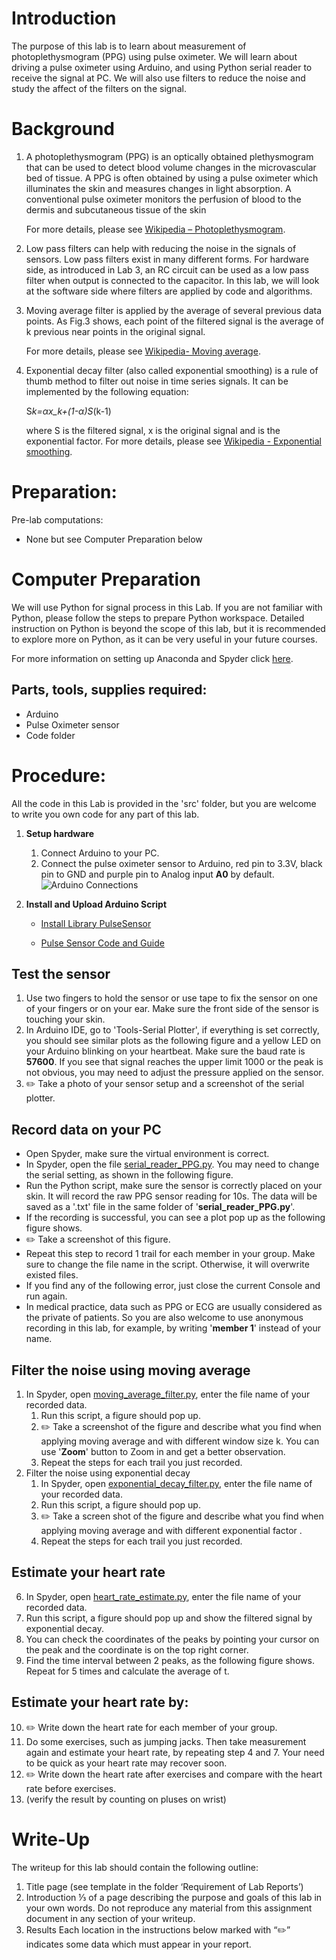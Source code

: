 # Introduction

The purpose of this lab is to learn about measurement of photoplethysmogram (PPG) using pulse oximeter. We will learn about driving a pulse oximeter using Arduino, and using Python serial reader to receive the signal at PC. We will also use filters to reduce the noise and study the affect of the filters on the signal.

# Background

1. A photoplethysmogram (PPG) is an optically obtained plethysmogram that can be used to detect blood volume changes in the microvascular bed of tissue. A PPG is often obtained by using a pulse oximeter which illuminates the skin and measures changes in light absorption. A conventional pulse oximeter monitors the perfusion of blood to the dermis and subcutaneous tissue of the skin

   For more details, please see [Wikipedia – Photoplethysmogram](<https://en.wikipedia.org/wiki/Photoplethysmogram#:~:text=A%20photoplethysmogram%20(PPG)%20is%20an,measures%20changes%20in%20light%20absorption.>).

2. Low pass filters can help with reducing the noise in the signals of sensors. Low pass filters exist in many different forms. For hardware side, as introduced in Lab 3, an RC circuit can be used as a low pass filter when output is connected to the capacitor. In this lab, we will look at the software side where filters are applied by code and algorithms.

3. Moving average filter is applied by the average of several previous data points. As Fig.3 shows, each point of the filtered signal is the average of k previous near points in the original signal.

   For more details, please see [Wikipedia- Moving average](https://en.wikipedia.org/wiki/Moving_average#Other_weightings).

4. Exponential decay filter (also called exponential smoothing) is a rule of thumb method to filter out noise in time series signals. It can be implemented by the following equation:

   S*k=αx_k+(1-α)S*(k-1)

   where S is the filtered signal, x is the original signal and is the exponential factor. For more details, please see [Wikipedia - Exponential smoothing](https://en.wikipedia.org/wiki/Exponential_smoothing).

# Preparation:

Pre-lab computations:

- None but see Computer Preparation below

# Computer Preparation

We will use Python for signal process in this Lab. If you are not familiar with Python, please follow the steps to prepare Python workspace. Detailed instruction on Python is beyond the scope of this lab, but it is recommended to explore more on Python, as it can be very useful in your future courses.

For more information on setting up Anaconda and Spyder click [here](/Lab6/anaconda.md).

## Parts, tools, supplies required:

- Arduino
- Pulse Oximeter sensor
- Code folder

# Procedure:

All the code in this Lab is provided in the 'src' folder, but you are welcome to write you own code for any part of this lab.

1. **Setup hardware**

   1. Connect Arduino to your PC.
   2. Connect the pulse oximeter sensor to Arduino, red pin to 3.3V, black pin to GND and purple pin to Analog input **A0** by default.
      ![Arduino Connections](assets/arduino_conn.svg)

2. **Install and Upload Arduino Script**

   - [Install Library PulseSensor](https://pulsesensor.com/pages/installing-our-playground-for-pulsesensor-arduino)

   - [Pulse Sensor Code and Guide](https://pulsesensor.com/pages/code-and-guide)

## Test the sensor

1.  Use two fingers to hold the sensor or use tape to fix the sensor on one of your fingers or on your ear. Make sure the front side of the sensor is touching your skin.
2.  In Arduino IDE, go to 'Tools-Serial Plotter', if everything is set correctly, you should see similar plots as the following figure and a yellow LED on your Arduino blinking on your heartbeat. Make sure the baud rate is **57600**. If you see that signal reaches the upper limit 1000 or the peak is not obvious, you may need to adjust the pressure applied on the sensor.
3.  ✏️ Take a photo of your sensor setup and a screenshot of the serial plotter.

## Record data on your PC

- Open Spyder, make sure the virtual environment is correct.
- In Spyder, open the file [serial_reader_PPG.py](src/serial_reader_PPG.py). You may need to change the serial setting, as shown in the following figure.
- Run the Python script, make sure the sensor is correctly placed on your skin. It will record the raw PPG sensor reading for 10s. The data will be saved as a '.txt' file in the same folder of '**serial_reader_PPG.py**'.
- If the recording is successful, you can see a plot pop up as the following figure shows.
- ✏️ Take a screenshot of this figure.
- Repeat this step to record 1 trail for each member in your group. Make sure to change the file name in the script. Otherwise, it will overwrite existed files.
- If you find any of the following error, just close the current Console and run again.
- In medical practice, data such as PPG or ECG are usually considered as the private of patients. So you are also welcome to use anonymous recording in this lab, for example, by writing '**member 1**' instead of your name.

## Filter the noise using moving average
1. In Spyder, open [moving_average_filter.py](src/moving_average_filter.py), enter the file name of your recorded data.
   1. Run this script, a figure should pop up.
   1. ✏️ Take a screenshot of the figure and describe what you find when applying moving average and with different window size k. You can use '**Zoom**' button to Zoom in and get a better observation.
   1. Repeat the steps for each trail you just recorded.
1. Filter the noise using exponential decay
   1.  In Spyder, open [exponential_decay_filter.py](src/exponential_decay_filter.py), enter the file name of your recorded data.
   1.  Run this script, a figure should pop up.
   1.  ✏️ Take a screen shot of the figure and describe what you find when applying moving average and with different exponential factor .
   1.  Repeat the steps for each trail you just recorded.

## Estimate your heart rate

6.  In Spyder, open [heart_rate_estimate.py](src/heart_rate_estimate.py), enter the file name of your recorded data.
7.  Run this script, a figure should pop up and show the filtered signal by exponential decay.
8.  You can check the coordinates of the peaks by pointing your cursor on the peak and the coordinate is on the top right corner.
9.  Find the time interval between 2 peaks, as the following figure shows. Repeat for 5 times and calculate the average of t.

## Estimate your heart rate by:

10. ✏️ Write down the heart rate for each member of your group.
11. Do some exercises, such as jumping jacks. Then take measurement again and estimate your heart rate, by repeating step 4 and 7. Your need to be quick as your heart rate may recover soon.
12. ✏️ Write down the heart rate after exercises and compare with the heart rate before exercises.
13. (verify the result by counting on pluses on wrist)

# Write-Up

The writeup for this lab should contain the following outline:

1. Title page (see template in the folder ‘Requirement of Lab Reports’)
2. Introduction
   ⅓ of a page describing the purpose and goals of this lab in your own words. Do not reproduce any material from this assignment document in any section of your writeup.
3. Results
   Each location in the instructions below marked with “✏️” indicates some data which must appear in your report.